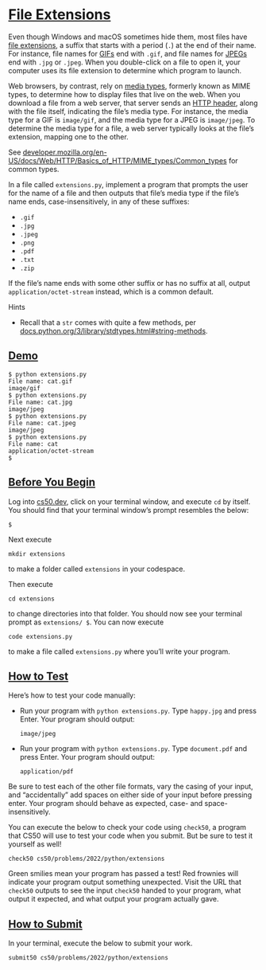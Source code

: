 # [File Extensions](#file-extensions)

Even though Windows and macOS sometimes hide them, most files have [file
extensions](https://en.wikipedia.org/wiki/Filename_extension), a suffix
that starts with a period (`.`) at the end of their name. For instance,
file names for [GIFs](https://en.wikipedia.org/wiki/GIF) end with
`.gif`, and file names for [JPEGs](https://en.wikipedia.org/wiki/JPEG)
end with `.jpg` or `.jpeg`. When you double-click on a file to open it,
your computer uses its file extension to determine which program to
launch.

Web browsers, by contrast, rely on [media
types](https://en.wikipedia.org/wiki/Media_type), formerly known as MIME
types, to determine how to display files that live on the web. When you
download a file from a web server, that server sends an [HTTP
header](https://en.wikipedia.org/wiki/List_of_HTTP_header_fields), along
with the file itself, indicating the file’s media type. For instance,
the media type for a GIF is `image/gif`, and the media type for a JPEG
is `image/jpeg`. To determine the media type for a file, a web server
typically looks at the file’s extension, mapping one to the other.

See
[developer.mozilla.org/en-US/docs/Web/HTTP/Basics_of_HTTP/MIME_types/Common_types](https://developer.mozilla.org/en-US/docs/Web/HTTP/Basics_of_HTTP/MIME_types/Common_types)
for common types.

In a file called `extensions.py`, implement a program that prompts the
user for the name of a file and then outputs that file’s media type if
the file’s name ends, case-insensitively, in any of these suffixes:

- `.gif`
- `.jpg`
- `.jpeg`
- `.png`
- `.pdf`
- `.txt`
- `.zip`

If the file’s name ends with some other suffix or has no suffix at all,
output `application/octet-stream` instead, which is a common default.

Hints

- Recall that a `str` comes with quite a few methods, per
  [docs.python.org/3/library/stdtypes.html#string-methods](https://docs.python.org/3/library/stdtypes.html#string-methods).

## [Demo](#demo)

``` highlight
$ python extensions.py
File name: cat.gif
image/gif
$ python extensions.py
File name: cat.jpg
image/jpeg
$ python extensions.py
File name: cat.jpeg
image/jpeg
$ python extensions.py
File name: cat
application/octet-stream
$
```

## [Before You Begin](#before-you-begin)

Log into [cs50.dev](https://cs50.dev/), click on your terminal window,
and execute `cd` by itself. You should find that your terminal window’s
prompt resembles the below:

``` highlight
$
```

Next execute

``` highlight
mkdir extensions
```

to make a folder called `extensions` in your codespace.

Then execute

``` highlight
cd extensions
```

to change directories into that folder. You should now see your terminal
prompt as `extensions/ $`. You can now execute

``` highlight
code extensions.py
```

to make a file called `extensions.py` where you’ll write your program.

## [How to Test](#how-to-test)

Here’s how to test your code manually:

- Run your program with `python extensions.py`. Type `happy.jpg` and
  press Enter. Your program should output:

  ``` highlight
  image/jpeg
  ```

- Run your program with `python extensions.py`. Type `document.pdf` and
  press Enter. Your program should output:

  ``` highlight
  application/pdf
  ```

Be sure to test each of the other file formats, vary the casing of your
input, and “accidentally” add spaces on either side of your input before
pressing enter. Your program should behave as expected, case- and
space-insensitively.

You can execute the below to check your code using `check50`, a program
that CS50 will use to test your code when you submit. But be sure to
test it yourself as well!

``` highlight
check50 cs50/problems/2022/python/extensions
```

Green smilies mean your program has passed a test! Red frownies will
indicate your program output something unexpected. Visit the URL that
`check50` outputs to see the input `check50` handed to your program,
what output it expected, and what output your program actually gave.

## [How to Submit](#how-to-submit)

In your terminal, execute the below to submit your work.

``` highlight
submit50 cs50/problems/2022/python/extensions
```
